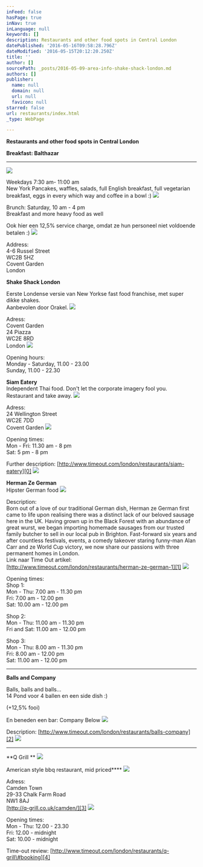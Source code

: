```yaml
---
inFeed: false
hasPage: true
inNav: true
inLanguage: null
keywords: []
description: Restaurants and other food spots in Central London
datePublished: '2016-05-16T09:58:28.796Z'
dateModified: '2016-05-15T20:12:20.250Z'
title: ''
author: []
sourcePath: _posts/2016-05-09-area-info-shake-shack-london.md
authors: []
publisher:
  name: null
  domain: null
  url: null
  favicon: null
starred: false
url: restaurants/index.html
_type: WebPage

---
```

**Restaurants and other food spots in Central London**

**Breakfast: Balthazar**

****
![](https://the-grid-user-content.s3-us-west-2.amazonaws.com/801406d5-0158-4d23-89ec-52db10db0320.jpg)

Weekdays 7:30 am- 11:00 am  
New York Pancakes, waffles, salads, full English breakfast, full vegetarian breakfast, eggs in every which way and coffee in a bowl :)
![](https://the-grid-user-content.s3-us-west-2.amazonaws.com/6710af86-3a7e-4569-9ec8-bdeb17e276c0.jpg)

Brunch: Saturday, 10 am - 4 pm  
Breakfast and more heavy food as well

Ook hier een 12,5% service charge, omdat ze hun personeel niet voldoende betalen :)
![](https://the-grid-user-content.s3-us-west-2.amazonaws.com/449f6ca6-e431-43d7-bd64-a8ba03d794f1.jpg)

Address:  
4-6 Russel Street  
WC2B 5HZ  
Covent Garden  
London

**Shake Shack London**

Eerste Londense versie van New Yorkse fast food franchise, met super dikke shakes.  
Aanbevolen door Orakel.
![](https://imgflo.herokuapp.com/graph/vahj1ThiexotieMo/8ea1cda662f57f1e1b59ea99ceb10cce/passthrough.jpg?height=226&input=https%3A%2F%2Fthe-grid-user-content.s3-us-west-2.amazonaws.com%2F7419b79b-4dea-4237-a778-656b3d761055.jpg&width=750)

Adress:  
Covent Garden  
24 Piazza  
WC2E 8RD   
London
![](https://the-grid-user-content.s3-us-west-2.amazonaws.com/8f7a8b20-6bf7-469a-90f1-e909ecac3aac.png)

Opening hours:  
Monday - Saturday, 11.00 - 23.00  
Sunday, 11.00 - 22.30

**Siam Eatery**  
Independent Thai food. Don't let the corporate imagery fool you.  
Restaurant and take away.
![](https://the-grid-user-content.s3-us-west-2.amazonaws.com/c7a42756-91fb-444c-9314-ea403f401907.jpg)

Adress:  
24 Wellington Street  
WC2E 7DD  
Covent Garden
![](https://imgflo.herokuapp.com/graph/vahj1ThiexotieMo/f38a653114485552df8157445aa4ace3/passthrough.jpg?height=450&input=https%3A%2F%2Fthe-grid-user-content.s3-us-west-2.amazonaws.com%2F9a29b9d8-8a48-4c88-916a-7fb2c2270890.jpg&width=299)

Opening times:  
Mon - Fri: 11.30 am - 8 pm  
Sat: 5 pm - 8 pm

Further description: [http://www.timeout.com/london/restaurants/siam-eatery][0]
![](https://the-grid-user-content.s3-us-west-2.amazonaws.com/3441e053-a6ed-49b3-a5f1-f6f3fd0804d1.jpg)

**Herman Ze German**  
Hipster German food
![](https://the-grid-user-content.s3-us-west-2.amazonaws.com/afcfd6c6-1a09-4ccd-94ea-351adcf349b8.jpg)

Description:  
Born out of a love of our traditional German dish, Herman ze German first came to life upon realising there was a distinct lack of our beloved sausage here in the UK. Having grown up in the Black Forest with an abundance of great wurst, we began importing homemade sausages from our trusted family butcher to sell in our local pub in Brighton. Fast-forward six years and after countless festivals, events, a comedy takeover staring funny-man Alan Carr and ze World Cup victory, we now share our passions with three permanent homes in London.  
Link naar Time Out artikel: [http://www.timeout.com/london/restaurants/herman-ze-german-1][1]
![](https://imgflo.herokuapp.com/graph/vahj1ThiexotieMo/a97071719f64567f36b7237abe3bcb9b/passthrough.jpg?height=494&input=https%3A%2F%2Fthe-grid-user-content.s3-us-west-2.amazonaws.com%2Fafcfd6c6-1a09-4ccd-94ea-351adcf349b8.jpg&width=750)

Opening times:  
Shop 1:  
Mon - Thu: 7.00 am - 11.30 pm  
Fri: 7.00 am - 12.00 pm  
Sat: 10.00 am - 12.00 pm

Shop 2:  
Mon - Thu: 11.00 am - 11.30 pm  
Fri and Sat: 11.00 am - 12.00 pm

Shop 3:  
Mon - Thu: 8.00 am - 11.30 pm  
Fri: 8.00 am - 12.00 pm  
Sat: 11.00 am - 12.00 pm

****

**Balls and Company**

Balls, balls and balls...  
14 Pond voor 4 ballen en een side dish :)

(+12,5% fooi)

En beneden een bar: Company Below
![](https://imgflo.herokuapp.com/graph/vahj1ThiexotieMo/9a1006504e581337c96a92cae8d377bb/passthrough.jpg?height=500&input=https%3A%2F%2Fthe-grid-user-content.s3-us-west-2.amazonaws.com%2Fd755b610-9ad8-49f6-ac52-238ab64867bf.jpg&width=750)

Description: [http://www.timeout.com/london/restaurants/balls-company][2]
![](https://imgflo.herokuapp.com/graph/vahj1ThiexotieMo/415f5ed20cc9cf8a376a4a7d113c93ec/passthrough.jpg?height=501&input=https%3A%2F%2Fthe-grid-user-content.s3-us-west-2.amazonaws.com%2F408bdf15-e2da-4c4a-bf89-23db59656cd0.jpg&width=750)

****

**Q Grill **
![](https://the-grid-user-content.s3-us-west-2.amazonaws.com/a34fe537-0151-4716-9abb-b3f23fb08496.jpg)

American style bbq restaurant, mid priced****
![](https://the-grid-user-content.s3-us-west-2.amazonaws.com/76da100c-4d57-48c4-8c38-cf4cd0dac2c7.jpg)

Adress:  
Camden Town  
29-33 Chalk Farm Road  
NW1 8AJ  
[http://q-grill.co.uk/camden/][3]
![](https://imgflo.herokuapp.com/graph/vahj1ThiexotieMo/dbcf6fd35d6090761e4d786adbf77032/passthrough.jpg?height=499&input=https%3A%2F%2Fs3-us-west-2.amazonaws.com%2Fthe-grid-img%2Fp%2Fdf6004c0c7584b835bf5407c09c283c6076f4392.jpg&width=750)

Opening times:  
Mon - Thu: 12.00 - 23.30   
Fri: 12.00 - midnight  
Sat: 10.00 - midnight

Time-out review: [http://www.timeout.com/london/restaurants/q-grill\#booking][4]

[0]: http://www.timeout.com/london/restaurants/siam-eatery
[1]: http://www.timeout.com/london/restaurants/herman-ze-german-1
[2]: http://www.timeout.com/london/restaurants/balls-company
[3]: http://q-grill.co.uk/camden/
[4]: http://www.timeout.com/london/restaurants/q-grill#booking